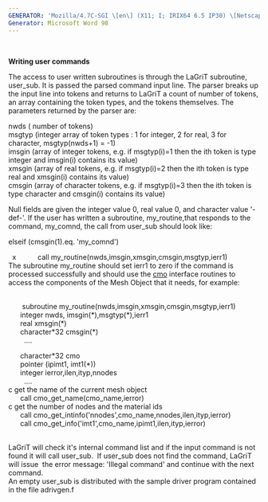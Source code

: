 ```yaml
---
GENERATOR: 'Mozilla/4.7C-SGI \[en\] (X11; I; IRIX64 6.5 IP30) \[Netscape\]'
Generator: Microsoft Word 98
---
```


 

**Writing user commands**

The access to user written subroutines is through the LaGriT subroutine,
user\_sub. It is passed the parsed command input line. The parser breaks
up the input line into tokens and returns to LaGriT a count of number of
tokens, an array containing the token types, and the tokens themselves.
The parameters returned by the parser are:

nwds ( number of tokens)\
msgtyp (integer array of token types : 1 for integer, 2 for real, 3 for
character, msgtyp(nwds+1) = -1)\
imsgin (array of integer tokens, e.g. if msgtyp(i)=1 then the ith token
is type integer and imsgin(i) contains its value)\
xmsgin (array of real tokens, e.g. if msgtyp(i)=2 then the ith token is
type real and xmsgin(i) contains its value)\
cmsgin (array of character tokens, e.g. if msgtyp(i)=3 then the ith
token is type character and cmsgin(i) contains its value)

Null fields are given the integer value 0, real value 0, and character
value '-def-'. If the user has written a subroutine, my\_routine,that
responds to the command, my\_comnd, the call from user\_sub should look
like:

elseif (cmsgin(1).eq. 'my\_comnd')

  x           call my\_routine(nwds,imsgin,xmsgin,cmsgin,msgtyp,ierr1)\
The subroutine my\_routine should set ierr1 to zero if the command is
processed successfully and should use the [cmo](meshob.md) interface
routines to access the components of the Mesh Object that it needs, for
example:

 \
       subroutine my\_routine(nwds,imsgin,xmsgin,cmsgin,msgtyp,ierr1)\
      integer nwds, imsgin(\*),msgtyp(\*),ierr1\
      real xmsgin(\*)\
      character\*32 cmsgin(\*)\
        ....

      character\*32 cmo\
      pointer (ipimt1, imt1(\*))\
      integer ierror,ilen,ityp,nnodes\
        ....\
c get the name of the current mesh object\
      call cmo\_get\_name(cmo\_name,ierror)\
c get the number of nodes and the material ids\
      call
cmo\_get\_intinfo('nnodes',cmo\_name,nnodes,ilen,ityp,ierror)\
      call cmo\_get\_info('imt1',cmo\_name,ipimt1,ilen,ityp,ierror)\
 

LaGriT will check it's internal command list and if the input command is
not found it will call user\_sub.  If user\_sub does not find the
command, LaGriT will issue  the error message: 'Illegal command' and
continue with the next command.\
An empty user\_sub is distributed with the sample driver program
contained in the file adrivgen.f
